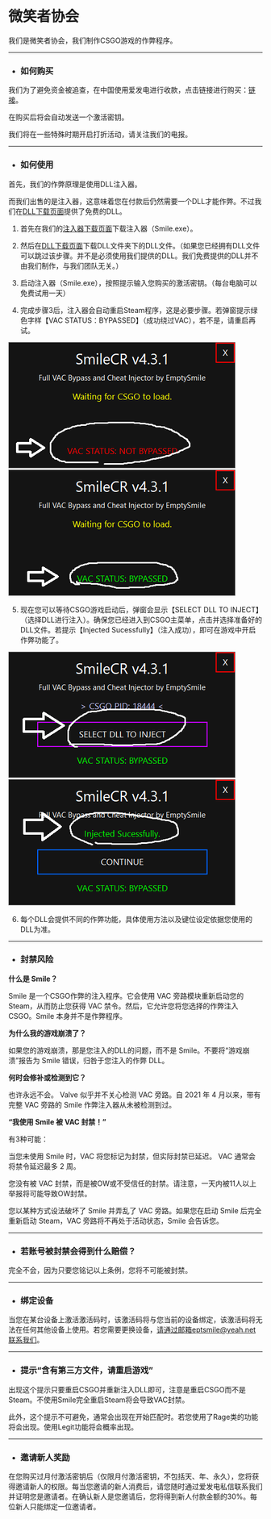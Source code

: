# 微笑者协会

我们是微笑者协会，我们制作CSGO游戏的作弊程序。

***

- ### 如何购买

我们为了避免资金被追查，在中国使用爱发电进行收款，点击链接进行购买：[链接](https://afdian.net/@eptsmile/plan)。

在购买后将会自动发送一个激活密钥。

我们将在一些特殊时期开启打折活动，请关注我们的电报。

***

- ### 如何使用

首先，我们的作弊原理是使用DLL注入器。

而我们出售的是注入器，这意味着您在付款后仍然需要一个DLL才能作弊。不过我们在[DLL下载页面](https://github.com/Empty-Smile/Empty-Smile.github.io/tree/DLL)提供了免费的DLL。

1. 首先在我们的[注入器下载页面](https://github.com/Empty-Smile/Empty-Smile.github.io/releases)下载注入器（Smile.exe）。

2. 然后在[DLL下载页面](https://github.com/Empty-Smile/Empty-Smile.github.io/tree/DLL)下载DLL文件夹下的DLL文件。（如果您已经拥有DLL文件可以跳过该步骤。并不是必须使用我们提供的DLL。我们免费提供的DLL并不由我们制作，与我们团队无关。）

3. 启动注入器（Smile.exe），按照提示输入您购买的激活密钥。（每台电脑可以免费试用一天）

4. 完成步骤3后，注入器会自动重启Steam程序，这是必要步骤。若弹窗提示绿色字样【VAC STATUS：BYPASSED】（成功绕过VAC），若不是，请重启再试。

![avatar](/img/1.png)  ![avatar](/img/2.png)

5. 现在您可以等待CSGO游戏启动后，弹窗会显示【SELECT DLL TO INJECT】（选择DLL进行注入）。确保您已经进入到CSGO主菜单，点击并选择准备好的DLL文件。若提示【Injected Sucessfully】（注入成功），即可在游戏中开启作弊功能了。

![avatar](/img/3.png)  ![avatar](/img/4.png)

6. 每个DLL会提供不同的作弊功能，具体使用方法以及键位设定依据您使用的DLL为准。

***

- ### 封禁风险

**什么是 Smile？**

Smile 是一个CSGO作弊的注入程序。它会使用 VAC 旁路模块重新启动您的 Steam，从而防止您获得 VAC 禁令。然后，它允许您将您选择的作弊注入 CSGO。Smile 本身并不是作弊程序。

**为什么我的游戏崩溃了？**

如果您的游戏崩溃，那是您注入的DLL的问题，而不是 Smile。不要将“游戏崩溃”报告为 Smile 错误，归咎于您注入的作弊 DLL。

**何时会修补或检测到它？**

也许永远不会。 Valve 似乎并不关心检测 VAC 旁路。自 2021 年 4 月以来，带有完整 VAC 旁路的 Smile 作弊注入器从未被检测到过。

**“我使用 Smile 被 VAC 封禁！”**

有3种可能：

当您未使用 Smile 时，VAC 将您标记为封禁，但实际封禁已延迟。 VAC 通常会将禁令延迟最多 2 周。

您没有被 VAC 封禁，而是被OW或不受信任的封禁。请注意，一天内被11人以上举报将可能导致OW封禁。

您以某种方式设法破坏了 Smile 并弄乱了 VAC 旁路。如果您在启动 Smile 后完全重新启动 Steam，VAC 旁路将不再处于活动状态，Smile 会告诉您。

***

- ### 若账号被封禁会得到什么赔偿？

完全不会，因为只要您铭记以上条例，您将不可能被封禁。

***

- ### 绑定设备

当您在某台设备上激活激活码时，该激活码将与您当前的设备绑定，该激活码将无法在任何其他设备上使用。若您需要更换设备，请通过邮箱eptsmile@yeah.net联系我们。

***

- ### 提示“含有第三方文件，请重启游戏”

出现这个提示只要重启CSGO并重新注入DLL即可，注意是重启CSGO而不是Steam。不使用Smile完全重启Steam将会导致VAC封禁。

此外，这个提示不可避免，通常会出现在开始匹配时。若您使用了Rage类的功能将会出现。使用Legit功能将会概率出现。

***

- ### 邀请新人奖励

在您购买过月付激活密钥后（仅限月付激活密钥，不包括天、年、永久），您将获得邀请新人的权限。每当您邀请的新人消费后，请您随时通过爱发电私信联系我们并证明您是邀请者。在确认新人是您邀请后，您将得到新人付款金额的30%。每位新人只能绑定一位邀请者。

